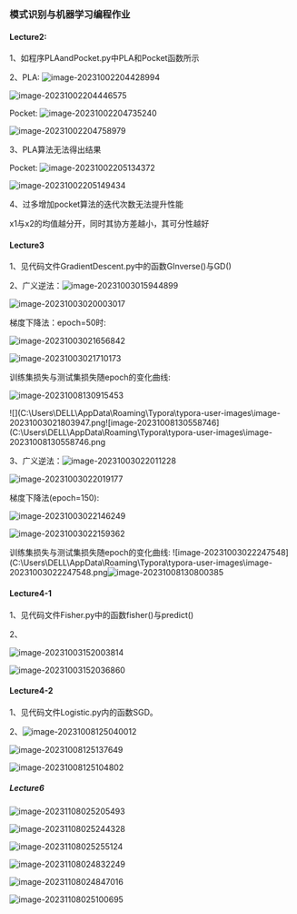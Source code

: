 ### 模式识别与机器学习编程作业

#### Lecture2:

1、如程序PLAandPocket.py中PLA和Pocket函数所示

2、PLA:						![image-20231002204428994](C:\Users\DELL\AppData\Roaming\Typora\typora-user-images\image-20231002204428994.png)

![image-20231002204446575](C:\Users\DELL\AppData\Roaming\Typora\typora-user-images\image-20231002204446575.png)

Pocket:						![image-20231002204735240](C:\Users\DELL\AppData\Roaming\Typora\typora-user-images\image-20231002204735240.png)

![image-20231002204758979](C:\Users\DELL\AppData\Roaming\Typora\typora-user-images\image-20231002204758979.png)

3、PLA算法无法得出结果

Pocket:					![image-20231002205134372](C:\Users\DELL\AppData\Roaming\Typora\typora-user-images\image-20231002205134372.png)		

![image-20231002205149434](C:\Users\DELL\AppData\Roaming\Typora\typora-user-images\image-20231002205149434.png)

4、过多增加pocket算法的迭代次数无法提升性能

x1与x2的均值越分开，同时其协方差越小，其可分性越好



#### Lecture3

1、见代码文件GradientDescent.py中的函数GInverse()与GD()

2、广义逆法：![image-20231003015944899](C:\Users\DELL\AppData\Roaming\Typora\typora-user-images\image-20231003015944899.png)

![image-20231003020003017](C:\Users\DELL\AppData\Roaming\Typora\typora-user-images\image-20231003020003017.png)

梯度下降法：epoch=50时:

![image-20231003021656842](C:\Users\DELL\AppData\Roaming\Typora\typora-user-images\image-20231003021656842.png)

![image-20231003021710173](C:\Users\DELL\AppData\Roaming\Typora\typora-user-images\image-20231003021710173.png)

训练集损失与测试集损失随epoch的变化曲线:

![image-20231008130915453](C:\Users\DELL\AppData\Roaming\Typora\typora-user-images\image-20231008130915453.png)

![](C:\Users\DELL\AppData\Roaming\Typora\typora-user-images\image-20231003021803947.png![image-20231008130558746](C:\Users\DELL\AppData\Roaming\Typora\typora-user-images\image-20231008130558746.png

3、广义逆法：![image-20231003022011228](C:\Users\DELL\AppData\Roaming\Typora\typora-user-images\image-20231003022011228.png)

![image-20231003022019177](C:\Users\DELL\AppData\Roaming\Typora\typora-user-images\image-20231003022019177.png)

梯度下降法(epoch=150):

![image-20231003022146249](C:\Users\DELL\AppData\Roaming\Typora\typora-user-images\image-20231003022146249.png)

![image-20231003022159362](C:\Users\DELL\AppData\Roaming\Typora\typora-user-images\image-20231003022159362.png)

训练集损失与测试集损失随epoch的变化曲线: ![image-20231003022247548](C:\Users\DELL\AppData\Roaming\Typora\typora-user-images\image-20231003022247548.png![image-20231008130800385](C:\Users\DELL\AppData\Roaming\Typora\typora-user-images\image-20231008130800385.png)

#### Lecture4-1

1、见代码文件Fisher.py中的函数fisher()与predict()



2、

![image-20231003152003814](C:\Users\DELL\AppData\Roaming\Typora\typora-user-images\image-20231003152003814.png)

![image-20231003152036860](C:\Users\DELL\AppData\Roaming\Typora\typora-user-images\image-20231003152036860.png)

#### Lecture4-2

1、见代码文件Logistic.py内的函数SGD。

2、![image-20231008125040012](C:\Users\DELL\AppData\Roaming\Typora\typora-user-images\image-20231008125040012.png)

![image-20231008125137649](C:\Users\DELL\AppData\Roaming\Typora\typora-user-images\image-20231008125137649.png)





![image-20231008125104802](C:\Users\DELL\AppData\Roaming\Typora\typora-user-images\image-20231008125104802.png)





##### Lecture6

![image-20231108025205493](C:\Users\DELL\AppData\Roaming\Typora\typora-user-images\image-20231108025205493.png)



![image-20231108025244328](C:\Users\DELL\AppData\Roaming\Typora\typora-user-images\image-20231108025244328.png)



![image-20231108025255124](C:\Users\DELL\AppData\Roaming\Typora\typora-user-images\image-20231108025255124.png)



![image-20231108024832249](C:\Users\DELL\AppData\Roaming\Typora\typora-user-images\image-20231108024832249.png)



![image-20231108024847016](C:\Users\DELL\AppData\Roaming\Typora\typora-user-images\image-20231108024847016.png)



![image-20231108025100695](C:\Users\DELL\AppData\Roaming\Typora\typora-user-images\image-20231108025100695.png)

